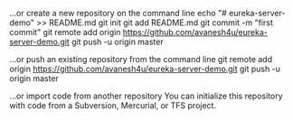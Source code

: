 …or create a new repository on the command line
echo "# eureka-server-demo" >> README.md
git init
git add README.md
git commit -m "first commit"
git remote add origin https://github.com/avanesh4u/eureka-server-demo.git
git push -u origin master

…or push an existing repository from the command line
git remote add origin https://github.com/avanesh4u/eureka-server-demo.git
git push -u origin master

…or import code from another repository
You can initialize this repository with code from a Subversion, Mercurial, or TFS project.